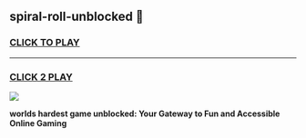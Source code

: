 
## spiral-roll-unblocked 👋
<h3>
<a href="https://premium.freeplayer.one?title=spiral-roll-unblocked&ref=14F">CLICK TO PLAY</a></h3>
<hr>

<h3>
<a href="https://premium.freeplayer.one?title=spiral-roll-unblocked&ref=14F">CLICK 2 PLAY</a>
  
</h3>

<a href="https://premium.freeplayer.one?title=spiral-roll-unblocked&ref=12F/"><img src="https://clearcache.store/games.png"></a>


**worlds hardest game unblocked: Your Gateway to Fun and Accessible Online Gaming**

